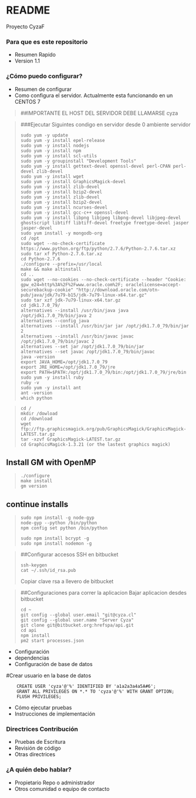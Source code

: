 # README #

Proyecto CyzaF

### Para que es este repositorio ###

* Resumen Rapido
* Version 1.1


### ¿Cómo puedo configurar? ###

* Resumen de configurar
* Como configura el servidor.
Actualmente esta funcionando en un CENTOS 7

>##IMPORTANTE EL HOST DEL SERVIDOR DEBE LLAMARSE cyza

>###Ejecutar Siguintes condigo en servidor desde 0 ambiente servidor
>     
>     sudo yum -y update
>     sudo yum -y install epel-release
>     sudo yum -y install nodejs
>     sudo yum -y install npm
>     sudo yum -y install scl-utils
>     sudo yum -y groupinstall "Development Tools"
>     sudo yum -y install gettext-devel openssl-devel perl-CPAN perl-devel zlib-devel
>     sudo yum -y install wget
>     sudo yum -y install GraphicsMagick-devel
>     sudo yum -y install zlib-devel
>     sudo yum -y install bzip2-devel
>     sudo yum -y install zlib-devel
>     sudo yum -y install bzip2-devel
>     sudo yum -y install ncurses-devel
>     sudo yum -y install gcc-c++ openssl-devel
>	  sudo yum -y install libpng libjpeg libpng-devel libjpeg-devel ghostscript libtiff libtiff-devel freetype freetype-devel jasper jasper-devel
>	  sudo yum install -y mongodb-org
>     cd /opt
>     sudo wget --no-check-certificate https://www.python.org/ftp/python/2.7.6/Python-2.7.6.tar.xz
>     sudo tar xf Python-2.7.6.tar.xz
>     cd Python-2.7.6
>     ./configure --prefix=/usr/local
>     make && make altinstall
>     cd ..
>     sudo wget --no-cookies --no-check-certificate --header "Cookie: gpw_e24=http%3A%2F%2Fwww.oracle.com%2F; oraclelicense=accept-securebackup-cookie" "http://download.oracle.com/otn-pub/java/jdk/7u79-b15/jdk-7u79-linux-x64.tar.gz"
>     sudo tar xzf jdk-7u79-linux-x64.tar.gz
>     cd jdk1.7.0_79/
>     alternatives --install /usr/bin/java java /opt/jdk1.7.0_79/bin/java 2
>     alternatives --config java
>     alternatives --install /usr/bin/jar jar /opt/jdk1.7.0_79/bin/jar 2
>     alternatives --install /usr/bin/javac javac /opt/jdk1.7.0_79/bin/javac 2
>     alternatives --set jar /opt/jdk1.7.0_79/bin/jar
>     alternatives --set javac /opt/jdk1.7.0_79/bin/javac
>     java -version
>     export JAVA_HOME=/opt/jdk1.7.0_79
>     export JRE_HOME=/opt/jdk1.7.0_79/jre
>     export PATH=$PATH:/opt/jdk1.7.0_79/bin:/opt/jdk1.7.0_79/jre/bin
>     sudo yum -y install ruby
>     ruby -v
>     sudo yum -y install ant
>     ant -version
>     which python




>     cd /
>     mkdir /dowload
>     cd /download
>     wget ftp://ftp.graphicsmagick.org/pub/GraphicsMagick/GraphicsMagick-LATEST.tar.gz
>     tar -xzvf GraphicsMagick-LATEST.tar.gz
>     cd GraphicsMagick-1.3.21 (or the lastest graphics magick)


## Install GM with OpenMP
>     ./configure
>     make install
>     gm version

## continue installs

>     sudo npm install -g node-gyp
>     node-gyp --python /bin/python
>     npm config set python /bin/python
>     
>     sudo npm install bcrypt -g
>     sudo npm install nodemon -g
>         
>

>##Configurar accesos SSH en bitbucket
>     
>     ssh-keygen
>     cat ~/.ssh/id_rsa.pub
>     
> Copiar clave rsa a llevero de bitbucket


>##Configuraciones para correr la aplicacion
>Bajar aplicacion desdes bitbucket 
> 
>     cd ~  
>     git config --global user.email "git@cyza.cl"
>     git config --global user.name "Server Cyza"
>     git clone git@bitbucket.org:hrefspa/api.git
>     cd api
>     npm install
>     pm2 start processes.json
>     


* Configuración
* dependencias
* Configuración de base de datos

#Crear usuario en la base de datos

        CREATE USER 'cyza'@'%' IDENTIFIED BY 'a1a2a3a4a5A#6';
        GRANT ALL PRIVILEGES ON *.* TO 'cyza'@'%' WITH GRANT OPTION;
        FLUSH PRIVILEGES;


* Cómo ejecutar pruebas
* Instrucciones de implementación

### Directrices Contribución ###

* Pruebas de Escritura
* Revisión de código
* Otras directrices

### ¿A quién debo hablar? ###

* Propietario Repo o administrador
* Otros comunidad o equipo de contacto



